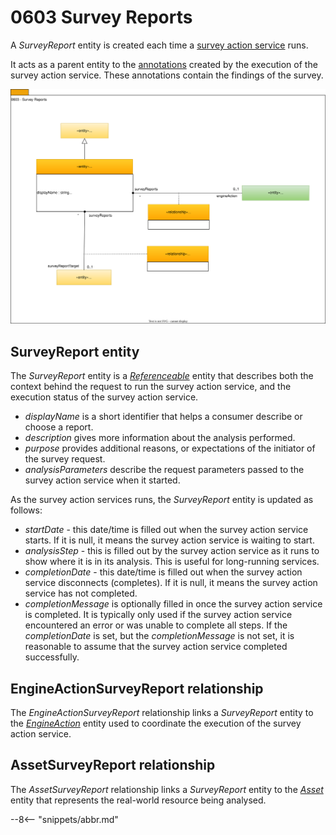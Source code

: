 <!-- SPDX-License-Identifier: CC-BY-4.0 -->
<!-- Copyright Contributors to the ODPi Egeria project. -->

# 0603 Survey Reports

A *SurveyReport* entity is created each time a [survey action service](/concepts/survey-action-service) runs.

It acts as a parent entity to the [annotations](0610-Annotations.md) created by the execution of the survey action service.  These annotations contain the findings of the survey.

![UML](0603-Survey-Reports.svg)

## SurveyReport entity

The *SurveyReport* entity is a [*Referenceable*](/types/0/0010-Base-Model) entity that describes both the context behind the request to run the survey action service, and the execution status of the survey action service.

* *displayName* is a short identifier that helps a consumer describe or choose a report.
* *description* gives more information about the analysis performed.
* *purpose* provides additional reasons, or expectations of the initiator of the survey request.
* *analysisParameters* describe the request parameters passed to the survey action service when it started.

As the survey action services runs, the *SurveyReport* entity is updated as follows:

* *startDate* - this date/time is filled out when the survey action service starts.  If it is null, it means the survey action service is waiting to start.
* *analysisStep* - this is filled out by the survey action service as it runs to show where it is in its analysis.  This is useful for long-running services.
* *completionDate* - this date/time is filled out when the survey action service disconnects (completes).  If it is null, it means the survey action service has not completed.
* *completionMessage* is optionally filled in once the survey action service is completed.  It is typically only used if the survey action service encountered an error or was unable to complete all steps.  If the *completionDate* is set, but the *completionMessage* is not set, it is reasonable to assume that the survey action service completed successfully. 

## EngineActionSurveyReport relationship

The *EngineActionSurveyReport* relationship links a *SurveyReport* entity to the [*EngineAction*](/types/4/0463/Engine-Actions) entity used to coordinate the execution of the survey action service.

## AssetSurveyReport relationship

The *AssetSurveyReport* relationship links a *SurveyReport* entity to the [*Asset*](/types/0/0010-Base-Model) entity that represents the real-world resource being analysed.

--8<-- "snippets/abbr.md"